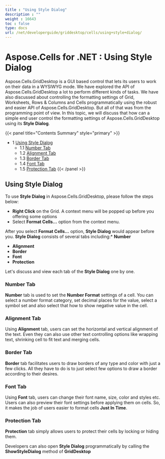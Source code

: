 ```yaml
---
title : "Using Style Dialog" 
description : "" 
weight : 16643 
toc : false
type: docs
url: /net/developerguide/griddesktop/cells/using+style+dialog/
---
```


# Aspose.Cells for .NET : Using Style Dialog


Aspose.Cells.GridDesktop is a GUI based control that lets its users to work on their data in a WYSIWYG mode. We have explored the API of Aspose.Cells.GridDesktop a lot to perform different kinds of tasks. We have also discussed about controlling the formatting settings of Grid, Worksheets, Rows & Columns and Cells programmatically using the robust and easier API of Aspose.Cells.GridDesktop. But all of that was from the programming point of view. In this topic, we will discuss that how can a simple end user control the formatting settings of Aspose.Cells.GridDesktop using its **Style Dialog**.

{{< panel title="Contents Summary" style="primary" >}}
*   1 [Using Style Dialog](#using-style-dialog)
    *   1.1 [Number Tab](#number-tab)
    *   1.2 [Alignment Tab](#alignment-tab)
    *   1.3 [Border Tab](#border-tab)
    *   1.4 [Font Tab](#font-tab)
    *   1.5 [Protection Tab](#protection-tab)
{{< /panel >}}
## Using Style Dialog

To use **Style Dialog** in Aspose.Cells.GridDesktop, please follow the steps below:

*   **Right Click** on the Grid. A context menu will be popped up before you offering some options
*   Select **Format Cells...** option from the context menu.

After you select **Format Cells...** option, **Style Dialog** would appear before you. **Style Dialog** consists of several tabs including:\* **Number**

*   **Alignment**
*   **Border**
*   **Font**
*   **Protection**

Let's discuss and view each tab of the **Style Dialog** one by one.

### Number Tab

**Number** tab is used to set the **Number Format** settings of a cell. You can select a number format category, set decimal places for the value, select a symbol set and also select that how to show negative value in the cell.

### Alignment Tab

Using **Alignment** tab, users can set the horizontal and vertical alignment of the text. Even they can also use other text controlling options like wrapping text, shrinking cell to fit text and merging cells.

### Border Tab

**Border** tab facilitates users to draw borders of any type and color with just a few clicks. All they have to do is to just select few options to draw a border according to their desires.

### Font Tab

Using **Font** tab, users can change their font name, size, color and styles etc. Users can also preview their font settings before applying them on cells. So, it makes the job of users easier to format cells **Just In Time**.

### Protection Tab

**Protection** tab simply allows users to protect their cells by locking or hiding them.  

Developers can also open **Style Dialog** programmatically by calling the **ShowStyleDialog** method of **GridDesktop**

